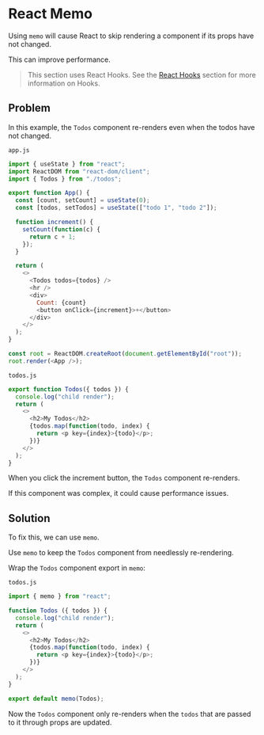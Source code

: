 # React Memo

Using `memo` will cause React to skip rendering a component if its props have not changed.

This can improve performance.

> This section uses React Hooks. See the [React Hooks](https://www.w3schools.com/react/react_hooks.asp) section for more information on Hooks.

## Problem

In this example, the `Todos` component re-renders even when the todos have not changed.

`app.js`

```javascript
import { useState } from "react";
import ReactDOM from "react-dom/client";
import { Todos } from "./todos";

export function App() {
  const [count, setCount] = useState(0);
  const [todos, setTodos] = useState(["todo 1", "todo 2"]);

  function increment() {
    setCount(function(c) {
      return c + 1;
    });
  }

  return (
    <>
      <Todos todos={todos} />
      <hr />
      <div>
        Count: {count}
        <button onClick={increment}>+</button>
      </div>
    </>
  );
}

const root = ReactDOM.createRoot(document.getElementById("root"));
root.render(<App />);
```

`todos.js`

```javascript
export function Todos({ todos }) {
  console.log("child render");
  return (
    <>
      <h2>My Todos</h2>
      {todos.map(function(todo, index) {
        return <p key={index}>{todo}</p>;
      })}
    </>
  );
}
```

When you click the increment button, the `Todos` component re-renders.

If this component was complex, it could cause performance issues.

## Solution

To fix this, we can use `memo`.

Use `memo` to keep the `Todos` component from needlessly re-rendering.

Wrap the `Todos` component export in `memo`:

`todos.js`

```javascript
import { memo } from "react";

function Todos ({ todos }) {
  console.log("child render");
  return (
    <>
      <h2>My Todos</h2>
      {todos.map(function(todo, index) {
        return <p key={index}>{todo}</p>;
      })}
    </>
  );
}

export default memo(Todos);
```

Now the `Todos` component only re-renders when the `todos` that are passed to it through props are updated.
